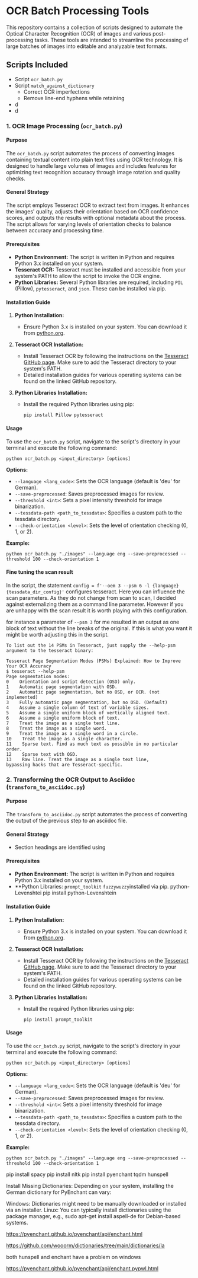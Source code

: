 
# OCR Batch Processing Tools

This repository contains a collection of scripts designed to automate the Optical Character Recognition (OCR) of images and various post-processing tasks. These tools are intended to streamline the processing of large batches of images into editable and analyzable text formats.

## Scripts Included

* Script `ocr_batch.py`
* Script `match_against_dictionary`
  * Correct OCR imperfections 
  * Remove line-end hyphens while retaining   
* d
* d


### 1. OCR Image Processing (`ocr_batch.py`)

#### Purpose
The `ocr_batch.py` script automates the process of converting images containing textual content into plain text files using OCR technology. It is designed to handle large volumes of images and includes features for optimizing text recognition accuracy through image rotation and quality checks.

#### General Strategy
The script employs Tesseract OCR to extract text from images. It enhances the images' quality, adjusts their orientation based on OCR confidence scores, and outputs the results with optional metadata about the process. The script allows for varying levels of orientation checks to balance between accuracy and processing time.

#### Prerequisites
- **Python Environment:** The script is written in Python and requires Python 3.x installed on your system.
- **Tesseract OCR:** Tesseract must be installed and accessible from your system's PATH to allow the script to invoke the OCR engine.
- **Python Libraries:** Several Python libraries are required, including `PIL` (Pillow), `pytesseract`, and `json`. These can be installed via pip.

#### Installation Guide
1. **Python Installation:**
   - Ensure Python 3.x is installed on your system. You can download it from [python.org](https://www.python.org/downloads/).

2. **Tesseract OCR Installation:**
   - Install Tesseract OCR by following the instructions on the [Tesseract GitHub page](https://github.com/tesseract-ocr/tesseract). Make sure to add the Tesseract directory to your system's PATH.
   - Detailed installation guides for various operating systems can be found on the linked GitHub repository.

3. **Python Libraries Installation:**
   - Install the required Python libraries using pip:
     ```
     pip install Pillow pytesseract
     ```

#### Usage
To use the `ocr_batch.py` script, navigate to the script's directory in your terminal and execute the following command:

```
python ocr_batch.py <input_directory> [options]
```

**Options:**
- `--language <lang_code>`: Sets the OCR language (default is 'deu' for German).
- `--save-preprocessed`: Saves preprocessed images for review.
- `--threshold <int>`: Sets a pixel intensity threshold for image binarization.
- `--tessdata-path <path_to_tessdata>`: Specifies a custom path to the tessdata directory.
- `--check-orientation <level>`: Sets the level of orientation checking (0, 1, or 2).

**Example:**
```
python ocr_batch.py "./images" --language eng --save-preprocessed --threshold 100 --check-orientation 1
```

#### Fine tuning the scan result

In the script, the statement `config = f'--oem 3 --psm 6 -l {language} {tessdata_dir_config}'` configures tesseract. Here you can influence the scan parameters. As they do not change from scan to scan, I decided against externalizing them as a command line parameter. However if you are unhappy with the scan result it is worth playing with this configuration. 

for instance a parameter of `--psm 3` for me resulted in an output as one block of text without the line breaks of the original. If this is what you want it might be worth adjusting this in the script.

```
To list out the 14 PSMs in Tesseract, just supply the --help-psm argument to the tesseract binary:

Tesseract Page Segmentation Modes (PSMs) Explained: How to Improve Your OCR Accuracy
$ tesseract --help-psm
Page segmentation modes:
0    Orientation and script detection (OSD) only.
1    Automatic page segmentation with OSD.
2    Automatic page segmentation, but no OSD, or OCR. (not implemented)
3    Fully automatic page segmentation, but no OSD. (Default)
4    Assume a single column of text of variable sizes.
5    Assume a single uniform block of vertically aligned text.
6    Assume a single uniform block of text.
7    Treat the image as a single text line.
8    Treat the image as a single word.
9    Treat the image as a single word in a circle.
10    Treat the image as a single character.
11    Sparse text. Find as much text as possible in no particular order.
12    Sparse text with OSD.
13    Raw line. Treat the image as a single text line,
bypassing hacks that are Tesseract-specific.
```



### 2. Transforming the OCR Output to Asciidoc (`transform_to_asciidoc.py`)

#### Purpose
The `transform_to_asciidoc.py` script automates the process of converting the output of the previous step to an asciidoc file.

#### General Strategy

* Section headings are identified using 

#### Prerequisites
- **Python Environment:** The script is written in Python and requires Python 3.x installed on your system.
- **Python Libraries: `prompt_toolkit` `fuzzywuzzy`installed via pip.
  python-Levenshtei
  pip install python-Levenshtein

#### Installation Guide
1. **Python Installation:**
    - Ensure Python 3.x is installed on your system. You can download it from [python.org](https://www.python.org/downloads/).

2. **Tesseract OCR Installation:**
    - Install Tesseract OCR by following the instructions on the [Tesseract GitHub page](https://github.com/tesseract-ocr/tesseract). Make sure to add the Tesseract directory to your system's PATH.
    - Detailed installation guides for various operating systems can be found on the linked GitHub repository.

3. **Python Libraries Installation:**
    - Install the required Python libraries using pip:
      ```
      pip install prompt_toolkit
      ```

#### Usage
To use the `ocr_batch.py` script, navigate to the script's directory in your terminal and execute the following command:

```
python ocr_batch.py <input_directory> [options]
```

**Options:**
- `--language <lang_code>`: Sets the OCR language (default is 'deu' for German).
- `--save-preprocessed`: Saves preprocessed images for review.
- `--threshold <int>`: Sets a pixel intensity threshold for image binarization.
- `--tessdata-path <path_to_tessdata>`: Specifies a custom path to the tessdata directory.
- `--check-orientation <level>`: Sets the level of orientation checking (0, 1, or 2).

**Example:**
```
python ocr_batch.py "./images" --language eng --save-preprocessed --threshold 100 --check-orientation 1
```


pip install spacy
pip install nltk
pip install pyenchant
tqdm
hunspell



Install Missing Dictionaries: Depending on your system, installing the German dictionary for PyEnchant can vary:

Windows: Dictionaries might need to be manually downloaded or installed via an installer.
Linux: You can typically install dictionaries using the package manager, e.g., sudo apt-get install aspell-de for Debian-based systems.


https://pyenchant.github.io/pyenchant/api/enchant.html


https://github.com/wooorm/dictionaries/tree/main/dictionaries/la

both hunspell and enchant have a problem on windows

https://pyenchant.github.io/pyenchant/api/enchant.pypwl.html





